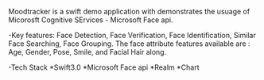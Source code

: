 Moodtracker is a swift demo application with demonstrates the usuage of Micorosft Cognitive SErvices - Microsoft Face api. 

-Key features: Face Detection, Face Verification, Face Identification, Similar Face Searching, Face Grouping.
The face attribute features available are : Age, Gender, Pose, Smile, and Facial Hair along. 

-Tech Stack
*Swift3.0
*Microsoft Face api
*Realm
*Chart
